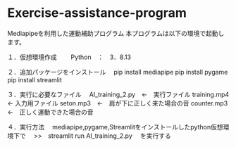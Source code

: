 # Exercise-assistance-program
Mediapipeを利用した運動補助プログラム
本プログラムは以下の環境で起動します。

１．仮想環境作成
　　Python　：　3．8.13

２．追加パッケージをインストール
　pip install mediapipe
  pip install pygame
  pip install streamlit

３．実行に必要なファイル
　AI_training_2.py　←　実行ファイル
  training.mp4  ← 入力用ファイル
  seton.mp3　←　肩が下に正しく来た場合の音
  counter.mp3　←　正しく運動できた場合の音

４．実行方法
　mediapipe,pygame,Streamlitをインストールしたpython仮想環境下で
　>>　streamlit  run  AI_training_2.py
　を実行する
